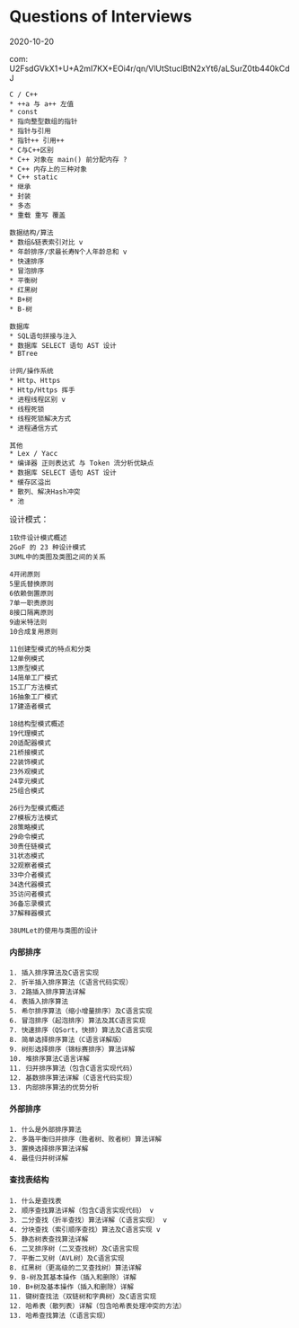 # Questions of Interviews

2020-10-20

com: U2FsdGVkX1+U+A2mI7KX+EOi4r/qn/VlUtStuclBtN2xYt6/aLSurZ0tb440kCdJ

```
C / C++
* ++a 与 a++ 左值
* const
* 指向整型数组的指针 
* 指针与引用
* 指针++ 引用++
* C与C++区别
* C++ 对象在 main() 前分配内存 ?
* C++ 内存上的三种对象
* C++ static
* 继承 
* 封装 
* 多态
* 重载 重写 覆盖

数据结构/算法
* 数组&链表索引对比 v
* 年龄排序/求最长寿N个人年龄总和 v
* 快速排序
* 冒泡排序
* 平衡树
* 红黑树
* B+树
* B-树

数据库
* SQL语句拼接与注入
* 数据库 SELECT 语句 AST 设计
* BTree

计网/操作系统
* Http、Https
* Http/Https 挥手
* 进程线程区别 v
* 线程死锁
* 线程死锁解决方式
* 进程通信方式

其他
* Lex / Yacc
* 编译器 正则表达式 与 Token 流分析优缺点
* 数据库 SELECT 语句 AST 设计
* 缓存区溢出
* 散列、解决Hash冲突
* 池
```

设计模式：

    1软件设计模式概述
    2GoF 的 23 种设计模式
    3UML中的类图及类图之间的关系
    
    4开闭原则
    5里氏替换原则
    6依赖倒置原则
    7单一职责原则
    8接口隔离原则
    9迪米特法则
    10合成复用原则
    
    11创建型模式的特点和分类
    12单例模式
    13原型模式
    14简单工厂模式
    15工厂方法模式
    16抽象工厂模式
    17建造者模式
    
    18结构型模式概述
    19代理模式
    20适配器模式
    21桥接模式
    22装饰模式
    23外观模式
    24享元模式
    25组合模式
    
    26行为型模式概述
    27模板方法模式
    28策略模式
    29命令模式
    30责任链模式
    31状态模式
    32观察者模式
    33中介者模式
    34迭代器模式
    35访问者模式
    36备忘录模式
    37解释器模式
    
    38UMLet的使用与类图的设计
#### 内部排序

```
1. 插入排序算法及C语言实现
2. 折半插入排序算法（C语言代码实现）
3. 2路插入排序算法详解
4. 表插入排序算法
5. 希尔排序算法（缩小增量排序）及C语言实现
6. 冒泡排序（起泡排序）算法及其C语言实现
7. 快速排序（QSort，快排）算法及C语言实现
8. 简单选择排序算法（C语言详解版）
9. 树形选择排序（锦标赛排序）算法详解
10. 堆排序算法C语言详解
11. 归并排序算法（包含C语言实现代码）
12. 基数排序算法详解（C语言代码实现）
13. 内部排序算法的优势分析
```

#### 外部排序

```
1. 什么是外部排序算法
2. 多路平衡归并排序（胜者树、败者树）算法详解
3. 置换选择排序算法详解
4. 最佳归并树详解
```

#### 查找表结构

```
1. 什么是查找表
2. 顺序查找算法详解（包含C语言实现代码） v
3. 二分查找（折半查找）算法详解（C语言实现） v
4. 分块查找（索引顺序查找）算法及C语言实现 v
5. 静态树表查找算法详解
6. 二叉排序树（二叉查找树）及C语言实现
7. 平衡二叉树（AVL树）及C语言实现
8. 红黑树（更高级的二叉查找树）算法详解
9. B-树及其基本操作（插入和删除）详解
10. B+树及基本操作（插入和删除）详解
11. 键树查找法（双链树和字典树）及C语言实现
12. 哈希表（散列表）详解（包含哈希表处理冲突的方法）
13. 哈希查找算法（C语言实现）
```

